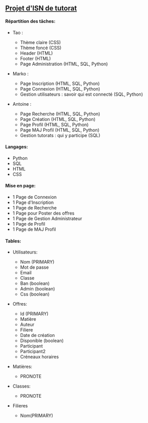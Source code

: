 ## [Projet d'ISN de tutorat](http://info.blaisepascal.fr/blabla-tutorat)

#### Répartition des tâches:
 - Tao :
      - Thème claire (CSS)
      - Thème foncé (CSS)
      - Header (HTML)
      - Footer (HTML)
      - Page Administration (HTML, SQL, Python)
      
 - Marko : 
      - Page Inscription (HTML, SQL, Python)
      - Page Connexion (HTML, SQL, Python)
      - Gestion utilisateurs : savoir qui est connecté (SQL, Python)
      
 - Antoine : 
      - Page Recherche (HTML, SQL, Python)
      - Page Création (HTML, SQL, Python)
      - Page Profil (HTML, SQL, Python)
      - Page MAJ Profil (HTML, SQL, Python)
      - Gestion tutorats : qui y participe (SQL)


#### Langages:
- Python
- SQL
- HTML
- CSS


#### Mise en page:
- 1 Page de Connexion
- 1 Page d'Inscription
- 1 Page de Recherche
- 1 Page pour Poster des offres
- 1 Page de Gestion Administrateur
- 1 Page de Profil
- 1 Page de MAJ Profil
    
    
#### Tables:
- Utilisateurs:
    - Nom (PRIMARY)
    - Mot de passe
    - Email
    - Classe
    - Ban (boolean)
    - Admin (boolean)
    - Css (boolean)

- Offres:
    - Id (PRIMARY)
    - Matière
    - Auteur
    - Filiere
    - Date de création
    - Disponible (boolean)
    - Participant
    - Participant2
    - Créneaux horaires

- Matières:
    - PRONOTE

- Classes:
    - PRONOTE
    
- Filieres
    - Nom(PRIMARY)
